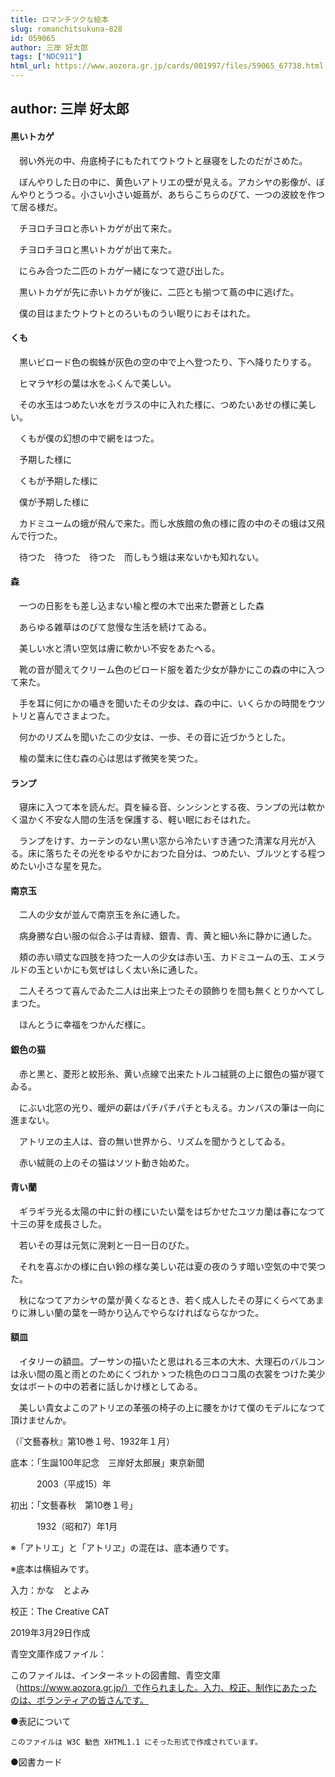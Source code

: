 ```yaml
---
title: ロマンチツクな絵本
slug: romanchitsukuna-828
id: 059065
author: 三岸 好太郎
tags: ["NDC911"]
html_url: https://www.aozora.gr.jp/cards/001997/files/59065_67738.html
---
```


## author: 三岸 好太郎

#### 黒いトカゲ

　弱い外光の中、舟底椅子にもたれてウトウトと昼寝をしたのだがさめた。

　ぼんやりした日の中に、黄色いアトリエの壁が見える。アカシヤの影像が、ぼんやりとうつる。小さい小さい姫蔦が、あちらこちらのびて、一つの波紋を作つて居る様だ。

　チヨロチヨロと赤いトカゲが出て来た。

　チヨロチヨロと黒いトカゲが出て来た。

　にらみ合つた二匹のトカゲ一緒になつて遊び出した。

　黒いトカゲが先に赤いトカゲが後に、二匹とも揃つて蔦の中に逃げた。

　僕の目はまたウトウトとのろいものうい眠りにおそはれた。



#### くも

　黒いビロード色の蜘蛛が灰色の空の中で上へ登つたり、下へ降りたりする。

　ヒマラヤ杉の葉は水をふくんで美しい。

　その水玉はつめたい水をガラスの中に入れた様に、つめたいあせの様に美しい。

　くもが僕の幻想の中で網をはつた。

　予期した様に

　くもが予期した様に

　僕が予期した様に

　カドミユームの蛾が飛んで来た。而し水族館の魚の様に霞の中のその蛾は又飛んで行つた。

　待つた　待つた　待つた　而しもう蛾は来ないかも知れない。



#### 森

　一つの日影をも差し込まない楡と樫の木で出来た鬱蒼とした森

　あらゆる雑草はのびて怠慢な生活を続けてゐる。

　美しい水と清い空気は膚に軟かい不安をあたへる。

　靴の音が聞えてクリーム色のビロード服を着た少女が静かにこの森の中に入つて来た。

　手を耳に何にかの囁きを聞いたその少女は、森の中に、いくらかの時間をウツトリと喜んでさまよつた。

　何かのリズムを聞いたこの少女は、一歩、その音に近づかうとした。

　楡の葉末に住む森の心は思はず微笑を笑つた。



#### ランプ

　寝床に入つて本を読んだ。頁を繰る音、シンシンとする夜、ランプの光は軟かく温かく不安な人間の生活を保護する、軽い眠におそはれた。

　ランプをけす、カーテンのない黒い窓から冷たいすき通つた清潔な月光が入る。床に落ちたその光をゆるやかにおつた自分は、つめたい、ブルツとする程つめたい小さな星を見た。



#### 南京玉

　二人の少女が並んで南京玉を糸に通した。

　病身勝な白い服の似合ふ子は青緑、銀青、青、黄と細い糸に静かに通した。

　頬の赤い頑丈な四肢を持つた一人の少女は赤い玉、カドミユームの玉、エメラルドの玉といかにも気ぜはしく太い糸に通した。

　二人そろつて喜んでゐた二人は出来上つたその頸飾りを間も無くとりかへてしまつた。

　ほんとうに幸福をつかんだ様に。



#### 銀色の猫

　赤と黒と、菱形と紋形糸、黄い点線で出来たトルコ絨氈の上に銀色の猫が寝てゐる。

　にぶい北窓の光り、暖炉の薪はパチパチパチともえる。カンバスの筆は一向に進まない。

　アトリヱの主人は、音の無い世界から、リズムを聞かうとしてゐる。

　赤い絨氈の上のその猫はソツト動き始めた。



#### 青い蘭

　ギラギラ光る太陽の中に針の様にいたい葉をはぢかせたユツカ蘭は春になつて十三の芽を成長さした。

　若いその芽は元気に溌剌と一日一日のびた。

　それを喜ぶかの様に白い鈴の様な美しい花は夏の夜のうす暗い空気の中で笑つた。

　秋になつてアカシヤの葉が黄くなるとき、若く成人したその芽にくらべてあまりに淋しい蘭の葉を一時かり込んでやらなければならなかつた。



#### 額皿

　イタリーの額皿。プーサンの描いたと思はれる三本の大木、大理石のバルコンは永い間の風と雨とのためにくづれかゝつた桃色のロココ風の衣裳をつけた美少女はボートの中の若者に話しかけ様としてゐる。

　美しい貴女よこのアトリヱの革張の椅子の上に腰をかけて僕のモデルになつて頂けませんか。

（『文藝春秋』第10巻１号、1932年１月）













底本：「生誕100年記念　三岸好太郎展」東京新聞

　　　2003（平成15）年

初出：「文藝春秋　第10巻１号」

　　　1932（昭和7）年1月

※「アトリエ」と「アトリヱ」の混在は、底本通りです。

※底本は横組みです。

入力：かな　とよみ

校正：The Creative CAT

2019年3月29日作成

青空文庫作成ファイル：

このファイルは、インターネットの図書館、青空文庫（https://www.aozora.gr.jp/）で作られました。入力、校正、制作にあたったのは、ボランティアの皆さんです。











●表記について


	このファイルは W3C 勧告 XHTML1.1 にそった形式で作成されています。







●図書カード